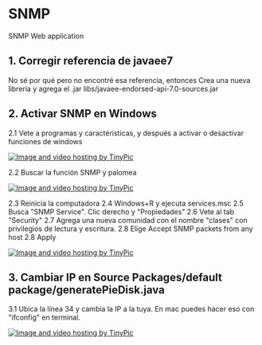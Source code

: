 # SNMP
SNMP Web application


## 1. Corregir referencia de javaee7
No sé por qué pero no encontré esa referencia, entonces Crea una nueva librería y agrega el .jar libs/javaee-endorsed-api-7.0-sources.jar

## 2. Activar SNMP en Windows

2.1 Vete a programas y caractéristicas, y después a activar o desactivar funciones de windows

<a href="http://es.tinypic.com?ref=2vcvrm9" target="_blank"><img src="http://i63.tinypic.com/2vcvrm9.png" border="0" alt="Image and video hosting by TinyPic"></a>

2.2 Buscar la función SNMP y palomea

<a href="http://es.tinypic.com?ref=ejd1sp" target="_blank"><img src="http://i63.tinypic.com/ejd1sp.png" border="0" alt="Image and video hosting by TinyPic"></a>

2.3 Reinicia la computadora
2.4 Windows+R y ejecuta services.msc
2.5 Busca "SNMP Service". Clic derecho y "Propiedades"
2.6 Vete al tab "Security"
2.7 Agrega una nueva comunidad con el nombre "clases" con privilegios de lectura y escritura.
2.8 Elige Accept SNMP packets from any host
2.8 Apply

<a href="http://es.tinypic.com?ref=2yy3y48" target="_blank"><img src="http://i67.tinypic.com/2yy3y48.png" border="0" alt="Image and video hosting by TinyPic"></a>

## 3. Cambiar IP en Source Packages/default package/generatePieDisk.java

3.1 Ubica la línea 34 y cambia la IP a la tuya. En mac puedes hacer eso con "ifconfig" en terminal.

<a href="http://es.tinypic.com?ref=35id9hh" target="_blank"><img src="http://i67.tinypic.com/35id9hh.png" border="0" alt="Image and video hosting by TinyPic"></a>
